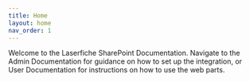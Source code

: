 ```yaml
---
title: Home
layout: home
nav_order: 1
---
```


Welcome to the Laserfiche SharePoint Documentation. Navigate to the Admin Documentation for guidance on how to set up the integration, or User Documentation for instructions on how to use the web parts.
